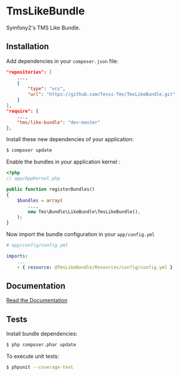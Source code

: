 TmsLikeBundle
==================

Symfony2's TMS Like Bundle.


Installation
------------

Add dependencies in your `composer.json` file:

```json
"repositories": [
    ...,
    {
        "type": "vcs",
        "url": "https://github.com/Tessi-Tms/TmsLikeBundle.git"
    }
],
"require": {
    ...,
    "tms/like-bundle": "dev-master"
},
```

Install these new dependencies of your application:
```sh
$ composer update
```

Enable the bundles in your application kernel :

```php
<?php
// app/AppKernel.php

public function registerBundles()
{
    $bundles = array(
        ...,
        new Tms\Bundle\LikeBundle\TmsLikeBundle(),
    );
}
```

Now import the bundle configuration in your `app/config.yml`

```yml
# app/config/config.yml

imports:
    ...
    - { resource: @TmsLikeBundle/Resources/config/config.yml }
```

Documentation
-------------

[Read the Documentation](Resources/doc/index.md)


Tests
-----

Install bundle dependencies:
```sh
$ php composer.phar update
```

To execute unit tests:
```sh
$ phpunit --coverage-text
```
